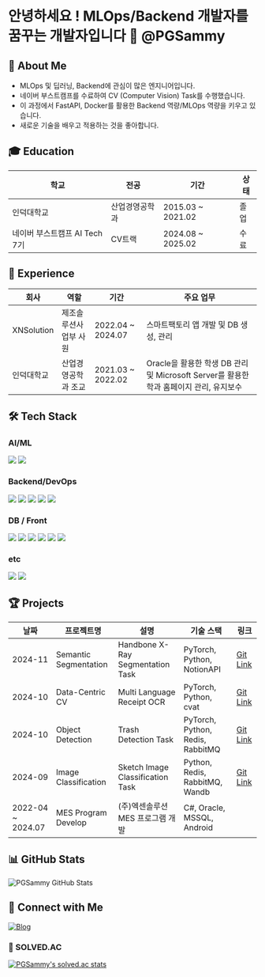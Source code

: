 # 안녕하세요 ! MLOps/Backend 개발자를 꿈꾸는 개발자입니다 👋 @PGSammy

## 🚀 About Me
- MLOps 및 딥러닝, Backend에 관심이 많은 엔지니어입니다.
- 네이버 부스트캠프를 수료하여 CV (Computer Vision) Task를 수행했습니다.
- 이 과정에서 FastAPI, Docker를 활용한 Backend 역량/MLOps 역량을 키우고 있습니다.
- 새로운 기술을 배우고 적용하는 것을 좋아합니다.

## 🎓 Education
| **학교** | **전공** | **기간** | **상태** |
|----------|----------|-----------|-----------|
| 인덕대학교 | 산업경영공학과 | 2015.03 ~ 2021.02 | 졸업 |
| 네이버 부스트캠프 AI Tech 7기 | CV트랙 | 2024.08 ~ 2025.02 | 수료 |

## 💼 Experience
| **회사** | **역할** | **기간** | **주요 업무** |
|--------------|---------|----------|--------------|
| XNSolution | 제조솔루션사업부 사원 | 2022.04 ~ 2024.07 | 스마트팩토리 앱 개발 및 DB 생성, 관리 |
| 인덕대학교 | 산업경영공학과 조교 | 2021.03 ~ 2022.02 | Oracle을 활용한 학생 DB 관리 및 Microsoft Server를 활용한 학과 홈페이지 관리, 유지보수 |

## 🛠 Tech Stack
### AI/ML
<img src="https://img.shields.io/badge/python-3776AB?style=for-the-badge&logo=python&logoColor=white">
<img src="https://img.shields.io/badge/pytorch-EE4C2C?style=for-the-badge&logo=pytorch&logoColor=white">

### Backend/DevOps
<img src="https://img.shields.io/badge/Docker-2496ED?style=for-the-badge&logo=Docker&logoColor=white">
<img src="https://img.shields.io/badge/FastAPI-009688?style=for-the-badge&logo=FastAPI&logoColor=white">
<img src="https://img.shields.io/badge/.Net-512BD4?style=for-the-badge&logo=.Net&logoColor=white">
<img src="https://img.shields.io/badge/Redis-FF4438?style=for-the-badge&logo=Redis&logoColor=white">
<img src="https://img.shields.io/badge/RabbitMQ-FF6600?style=for-the-badge&logo=RabbitMQ&logoColor=white">

### DB / Front
<img src="https://img.shields.io/badge/MySQL-4479A1?style=for-the-badge&logo=MySQL&logoColor=white">
<img src="https://img.shields.io/badge/PostgreSQL-4169E1?style=for-the-badge&logo=PostgreSQL&logoColor=white">
<img src="https://img.shields.io/badge/MSSQL-CC2927?style=for-the-badge&logo=microsoft%20sql%20server&logoColor=white">
<img src="https://img.shields.io/badge/Oracle-F80000?style=for-the-badge&logo=oracle&logoColor=white">
<img src="https://img.shields.io/badge/C-sharp-239120?style=for-the-badge&logo=C-sharp&logoColor=white">
<img src="https://img.shields.io/badge/Android-34A853?style=for-the-badge&logo=Android&logoColor=white">

### etc
<img src="https://img.shields.io/badge/github-181717?style=for-the-badge&logo=github&logoColor=white">
<img src="https://img.shields.io/badge/git-F05032?style=for-the-badge&logo=git&logoColor=white">

## 🏆 Projects
| 날짜 | 프로젝트명 | 설명 | 기술 스택 | 링크 |
|------|------------|------|------------|------|
| 2024-11 | Semantic Segmentation | Handbone X-Ray Segmentation Task | PyTorch, Python, NotionAPI | [Git Link](https://github.com/boostcampaitech7/level2-cv-semanticsegmentation-cv-12-lv3.git) |
| 2024-10 | Data-Centric CV | Multi Language Receipt OCR | PyTorch, Python, cvat | [Git Link](https://github.com/boostcampaitech7/level2-cv-datacentric-cv-24.git) |
| 2024-10 | Object Detection | Trash Detection Task | PyTorch, Python, Redis, RabbitMQ | [Git Link](https://github.com/boostcampaitech7/level2-objectdetection-cv-24.git) |
| 2024-09 | Image Classification | Sketch Image Classification Task | Python, Redis, RabbitMQ, Wandb | [Git Link](https://github.com/boostcampaitech7/level1-imageclassification-cv-24.git) |
| 2022-04 ~ 2024.07 | MES Program Develop | (주)엑센솔루션 MES 프로그램 개발 | C#, Oracle, MSSQL, Android | |

## 📊 GitHub Stats
![PGSammy GitHub Stats](https://github-readme-stats.vercel.app/api?username=PGSammy&show_icons=true&theme=radical)

## 🤝 Connect with Me
[![Blog](https://img.shields.io/badge/Blog-FF5722?style=for-the-badge&logo=blogger&logoColor=white)]([your-blog-url](https://velog.io/@pg_sammy/posts))

### 📜 SOLVED.AC
[![PGSammy's solved.ac stats](https://github-readme-solvedac.hyp3rflow.vercel.app/api/?handle=gaemanssi2)](https://solved.ac/profile/gaemanssi2)
